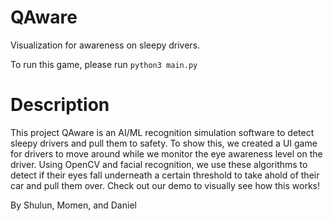 # QAware
Visualization for awareness on sleepy drivers.


To run this game, please run `python3 main.py`

# Description

This project QAware is an AI/ML recognition simulation software to detect sleepy drivers and pull them to safety. To show this, we created a UI game for drivers to move around while we monitor the eye awareness level on the driver. Using OpenCV and facial recognition, we use these algorithms to detect if their eyes fall underneath a certain threshold to take ahold of their car and pull them over. Check out our demo to visually see how this works!

By Shulun, Momen, and Daniel
